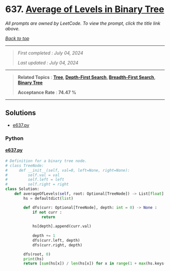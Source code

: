 # 637. [Average of Levels in Binary Tree](<https://leetcode.com/problems/average-of-levels-in-binary-tree>)

*All prompts are owned by LeetCode. To view the prompt, click the title link above.*

*[Back to top](<../README.md>)*

------

> *First completed : July 04, 2024*
>
> *Last updated : July 04, 2024*

------

> **Related Topics** : **[Tree](<by_topic/Tree.md>), [Depth-First Search](<by_topic/Depth-First Search.md>), [Breadth-First Search](<by_topic/Breadth-First Search.md>), [Binary Tree](<by_topic/Binary Tree.md>)**
>
> **Acceptance Rate** : **74.47 %**

------

## Solutions

- [e637.py](<../my-submissions/e637.py>)
### Python
#### [e637.py](<../my-submissions/e637.py>)
```Python
# Definition for a binary tree node.
# class TreeNode:
#     def __init__(self, val=0, left=None, right=None):
#         self.val = val
#         self.left = left
#         self.right = right
class Solution:
    def averageOfLevels(self, root: Optional[TreeNode]) -> List[float]:
        hs = defaultdict(list)

        def dfs(curr: Optional[TreeNode], depth: int = 0) -> None :
            if not curr :
                return
            
            hs[depth].append(curr.val)
            
            depth += 1
            dfs(curr.left, depth)
            dfs(curr.right, depth)

        dfs(root, 0)
        print(hs)
        return [sum(hs[x]) / len(hs[x]) for x in range(1 + max(hs.keys()))]
```

